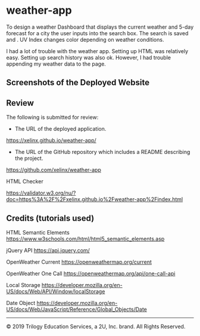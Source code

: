 # weather-app

To design a weather Dashboard that displays the current weather and 5-day forecast for a city the user inputs into the search box. The search is saved and . UV Index changes color depending on weather conditions.

I had a lot of trouble with the weather app. Setting up HTML was relatively easy. Setting up search history was also ok. However, I had trouble appending my weather data to the page. 

## Screenshots of the Deployed Website


## Review

The following is submitted for review:

* The URL of the deployed application.

https://xelinx.github.io/weather-app/

* The URL of the GitHub repository which includes a README describing the project.

https://github.com/xelinx/weather-app

HTML Checker

https://validator.w3.org/nu/?doc=https%3A%2F%2Fxelinx.github.io%2Fweather-app%2Findex.html

## Credits (tutorials used)

HTML Semantic Elements https://www.w3schools.com/html/html5_semantic_elements.asp

jQuery API https://api.jquery.com/

OpenWeather Current https://openweathermap.org/current

OpenWeather One Call https://openweathermap.org/api/one-call-api

Local Storage https://developer.mozilla.org/en-US/docs/Web/API/Window/localStorage

Date Object https://developer.mozilla.org/en-US/docs/Web/JavaScript/Reference/Global_Objects/Date
- - -
© 2019 Trilogy Education Services, a 2U, Inc. brand. All Rights Reserved.
